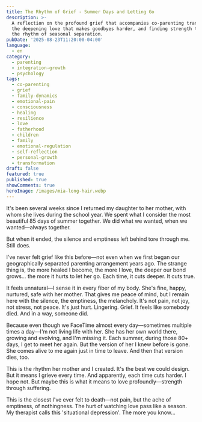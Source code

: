 ```yaml
---
title: The Rhythm of Grief - Summer Days and Letting Go
description: >-
  A reflection on the profound grief that accompanies co-parenting transitions,
  the deepening love that makes goodbyes harder, and finding strength through
  the rhythm of seasonal separation.
pubDate: '2025-08-23T11:20:00-04:00'
language:
  - en
category:
  - parenting
  - integration-growth
  - psychology
tags:
  - co-parenting
  - grief
  - family-dynamics
  - emotional-pain
  - consciousness
  - healing
  - resilience
  - love
  - fatherhood
  - children
  - family
  - emotional-regulation
  - self-reflection
  - personal-growth
  - transformation
draft: false
featured: true
published: true
showComments: true
heroImage: /images/mia-long-hair.webp
---
```


It's been several weeks since I returned my daughter to her mother, with whom she lives during the school year. We spent what I consider the most beautiful 85 days of summer together. We did what we wanted, when we wanted—always together.

But when it ended, the silence and emptiness left behind tore through me. Still does.

I've never felt grief like this before—not even when we first began our geographically separated parenting arrangement years ago. The strange thing is, the more healed I become, the more I love, the deeper our bond grows… the more it hurts to let her go. Each time, it cuts deeper. It cuts true.

It feels unnatural—I sense it in every fiber of my body. She's fine, happy, nurtured, safe with her mother. That gives me peace of mind, but I remain here with the silence, the emptiness, the melancholy. It's not pain, not joy, not stress, not peace. It's just hurt. Lingering. Grief. It feels like somebody died. And in a way, someone did.

Because even though we FaceTime almost every day—sometimes multiple times a day—I'm not living life with her. She has her own world there, growing and evolving, and I'm missing it. Each summer, during those 80+ days, I get to meet her again. But the version of her I knew before is gone. She comes alive to me again just in time to leave. And then that version dies, too.

This is the rhythm her mother and I created. It's the best we could design. But it means I grieve every time. And apparently, each time cuts harder. I hope not. But maybe this is what it means to love profoundly—strength through suffering.

This is the closest I've ever felt to death—not pain, but the ache of emptiness, of nothingness. The hurt of watching love pass like a season. My therapist calls this 'situational depression'. The more you know...
